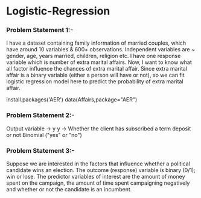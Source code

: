 # Logistic-Regression


### Problem Statement 1:- 

I have a dataset containing family information of married couples, which have around 10 variables & 600+ observations. 
Independent variables are ~ gender, age, years married, children, religion etc.
I have one response variable which is number of extra marital affairs.
 Now, I want to know what all factor influence the chances of extra marital affair.
Since extra marital affair is a binary variable (either a person will have or not), 
so we can fit logistic regression model here to predict the probability of extra marital affair.

install.packages('AER')
data(Affairs,package="AER")

### Problem Statement 2:- 

Output variable -> y
y -> Whether the client has subscribed a term deposit or not 
Binomial ("yes" or "no")

### Problem Statement 3:-

Suppose we are interested in the factors that influence whether a political candidate wins an election. 
The outcome (response) variable is binary (0/1); win or lose. 
The predictor variables of interest are the amount of money spent on the campaign, 
the amount of time spent campaigning negatively and whether or not the candidate is an incumbent.
